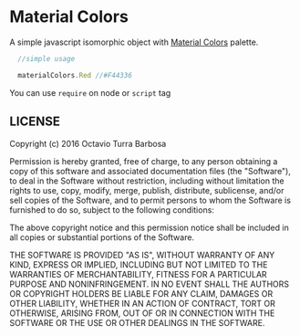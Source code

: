# Material Colors

A simple javascript isomorphic object with [Material Colors](https://www.google.com/design/spec/style/color.html#color-color-palette) palette.


```javascript
  //simple usage

  materialColors.Red //#F44336
```

You can use `require` on node or `script` tag

## LICENSE

Copyright (c) 2016 Octavio Turra Barbosa

Permission is hereby granted, free of charge, to any person obtaining a copy of this software and associated documentation files (the "Software"), to deal in the Software without restriction, including without limitation the rights to use, copy, modify, merge, publish, distribute, sublicense, and/or sell copies of the Software, and to permit persons to whom the Software is furnished to do so, subject to the following conditions:

The above copyright notice and this permission notice shall be included in all copies or substantial portions of the Software.

THE SOFTWARE IS PROVIDED "AS IS", WITHOUT WARRANTY OF ANY KIND, EXPRESS OR IMPLIED, INCLUDING BUT NOT LIMITED TO THE WARRANTIES OF MERCHANTABILITY, FITNESS FOR A PARTICULAR PURPOSE AND NONINFRINGEMENT. IN NO EVENT SHALL THE AUTHORS OR COPYRIGHT HOLDERS BE LIABLE FOR ANY CLAIM, DAMAGES OR OTHER LIABILITY, WHETHER IN AN ACTION OF CONTRACT, TORT OR OTHERWISE, ARISING FROM, OUT OF OR IN CONNECTION WITH THE SOFTWARE OR THE USE OR OTHER DEALINGS IN THE SOFTWARE.
